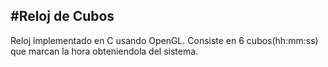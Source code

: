 #Reloj de Cubos
---------------


Reloj implementado en C usando OpenGL. Consiste en 6 cubos(hh:mm:ss) que marcan la hora obteniendola del sistema.